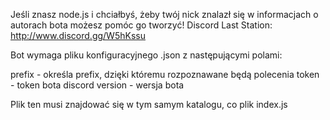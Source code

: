 Jeśli znasz node.js i chciałbyś, żeby twój nick znalazł się w informacjach o autorach bota możesz pomóc go tworzyć!
Discord Last Station: http://www.discord.gg/W5hKssu


Bot wymaga pliku konfiguracyjnego .json z następującymi polami:

prefix - określa prefix, dzięki któremu rozpoznawane będą polecenia
token - token bota discord
version - wersja bota

Plik ten musi znajdować się w tym samym katalogu, co plik index.js
